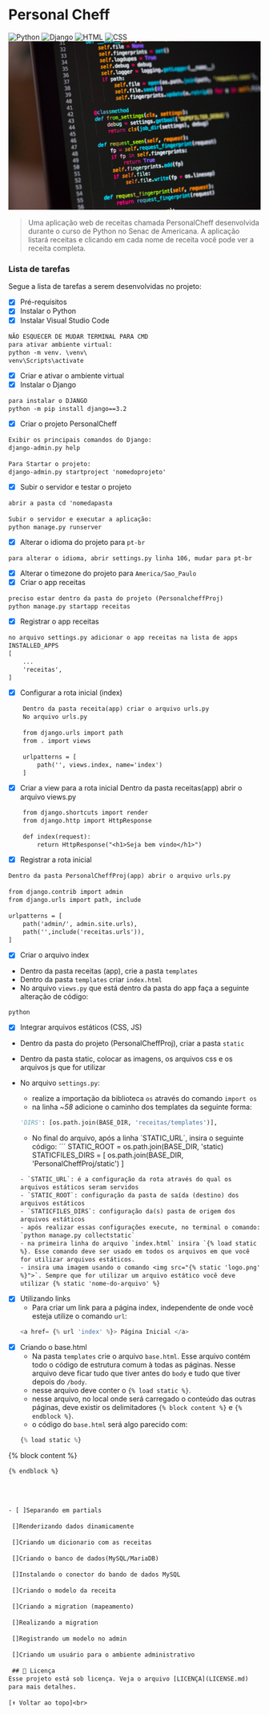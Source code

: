 # Personal Cheff
<!---Esses são exemplos. Veja https://shields.io para outras pessoas ou para personalizar este conjunto de escudos. Você pode querer incluir dependências, status do projeto e informações de licença aqui--->
![Python](https://img.shields.io/badge/Python-14354C?style=for-the-badge&logo=python&logoColor=white)
![Django](https://img.shields.io/badge/Django-092E20?style=for-the-badge&logo=django&logoColor=white)
![HTML](https://img.shields.io/badge/HTML5-E34F26?style=for-the-badge&logo=html5&logoColor=white)
![CSS](https://img.shields.io/badge/CSS3-1572B6?style=for-the-badge&logo=css3&logoColor=white)
<img src="example.jpg" alt="exemplo Python">
>Uma aplicação web de receitas chamada PersonalCheff desenvolvida durante o curso de Python no Senac de Americana. A aplicação listará receitas e clicando em cada nome de receita você pode ver a receita completa.

### Lista de tarefas
Segue a lista de tarefas a serem desenvolvidas no projeto:
- [X] Pré-requisitos
- [X] Instalar o Python
- [X] Instalar Visual Studio Code

```
NÃO ESQUECER DE MUDAR TERMINAL PARA CMD
para ativar ambiente virtual:
python -m venv. \venv\
venv\Scripts\activate
```
- [X] Criar e ativar o ambiente virtual
- [X] Instalar o Django
```
para instalar o DJANGO
python -m pip install django==3.2
```
- [X] Criar o projeto PersonalCheff
```
Exibir os principais comandos do Django:
django-admin.py help 

Para Startar o projeto:
django-admin.py startproject 'nomedoprojeto'
```
- [X] Subir o servidor e testar o projeto
```
abrir a pasta cd 'nomedapasta

Subir o servidor e executar a aplicação:
python manage.py runserver

```

- [X] Alterar o idioma do projeto para `pt-br`
```
para alterar o idioma, abrir settings.py linha 106, mudar para pt-br
```
- [X] Alterar o timezone do projeto para `America/Sao_Paulo`
- [X] Criar o app receitas
```
preciso estar dentro da pasta do projeto (PersonalcheffProj)
python manage.py startapp receitas
```
- [X] Registrar o app receitas
```
no arquivo settings.py adicionar o app receitas na lista de apps 
INSTALLED_APPS
[
    ...
    'receitas',
]
```
- [X] Configurar a rota inicial (index)
```
    Dentro da pasta receita(app) criar o arquivo urls.py
    No arquivo urls.py
    
    from django.urls import path
    from . import views

    urlpatterns = [
        path('', views.index, name='index')
    ]
```

- [X] Criar a view para a rota inicial
    Dentro da pasta receitas(app) abrir o arquivo views.py
```
    from django.shortcuts import render
    from django.http import HttpResponse

    def index(request):
        return HttpResponse("<h1>Seja bem vindo</h1>")
```
- [X] Registrar a rota inicial

```
Dentro da pasta PersonalCheffProj(app) abrir o arquivo urls.py

from django.contrib import admin
from django.urls import path, include

urlpatterns = [
    path('admin/', admin.site.urls),
    path('',include('receitas.urls')),
]
```
- [X] Criar o arquivo index
 - Dentro da pasta receitas (app), crie a pasta `templates`
 - Dentro da pasta `templates` criar `index.html`
 - No arquivo `views.py` que está dentro da pasta do app faça a seguinte alteração de código:
 ```
 python
 ```
 - [X] Integrar arquivos estáticos (CSS, JS)
 - Dentro da pasta do projeto (PersonalCheffProj), criar a pasta `static`
 - Dentro da pasta static, colocar as imagens, os arquivos css e os arquivos js que for utilizar
 - No arquivo `settings.py`:
    - realize a importação da biblioteca `os` através do comando `import os`
    - na linha ~*58* adicione o caminho dos templates da seguinte forma:
  
    ```python
    'DIRS': [os.path.join(BASE_DIR, 'receitas/templates')],
    ```
    
    - No final do arquivo, após a linha ´STATIC_URL´, insira o seguinte código:
    ´´´
    STATIC_ROOT = os.path.join(BASE_DIR, 'static)
    STATICFILES_DIRS = [
        os.path.join(BASE_DIR, 'PersonalCheffProj/static')
    ] 
    ```
    - `STATIC_URL`: é a configuração da rota através do qual os arquivos estáticos seram servidos
    - `STATIC_ROOT`: configuração da pasta de saída (destino) dos arquivos estáticos
    - `STATICFILES_DIRS`: configuração da(s) pasta de origem dos arquivos estáticos
    - após realizar essas configurações execute, no terminal o comando:
    `python manage.py collectstatic` 
    - na primeira linha do arquivo `index.html` insira `{% load static %}. Esse comando deve ser usado em todos os arquivos em que você for utilizar arquivos estáticos.
    - insira uma imagem usando o comando <img src="{% static 'logo.png' %}">`. Sempre que for utilizar um arquivo estático você deve utilizar {% static 'nome-do-arquivo' %}
    
- [x] Utilizando links
    - Para criar um link para a página index, independente de onde você esteja utilize o comando `url`:
    ``` python
    <a href= {% url 'index' %}> Página Inicial </a>
    ```
- [X] Criando o base.html
    - Na pasta `templates` crie o arquivo `base.html`. Esse arquivo contém todo o código de estrutura comum à todas as páginas. Nesse arquivo deve ficar tudo que tiver antes do `body` e tudo que tiver depois do `/body`.
    - nesse arquivo deve conter o `{% load static %}`.
    - nesse arquivo, no local onde será carregado o conteúdo das outras páginas, deve existir os delimitadores `{% block content %}` e `{% endblock %}`.
    - o código do `base.html` será algo parecido com:
    ```python
    {% load static %} 
<!DOCTYPE html>
<html lang="en">
<head>
    <meta charset="UTF-8">
    <meta http-equiv="X-UA-Compatible" content="IE=edge">
    <meta name="viewport" content="width=device-width, initial-scale=1.0">
    <title>Document</title>
    <link rel="stylesheet" href="{% static 'estilos.css' %}">
    <link rel="shortcut icon" href="{% static 'cook-logo.png' %}" type="image/x-icon">
</head>
<body>
    {% block content %}

    {% endblock %} 

</body>
</html>

``` 


 
- [ ]Separando em partials
 
 []Renderizando dados dinamicamente
 
 []Criando um dicionario com as receitas
 
 []Criando o banco de dados(MySQL/MariaDB)
 
 []Instalando o conector do bando de dados MySQL
 
 []Criando o modelo da receita
 
 []Criando a migration (mapeamento)
 
 []Realizando a migration
 
 []Registrando um modelo no admin
 
 []Criando um usuário para o ambiente administrativo
 
 ## 📝 Licença
Esse projeto está sob licença. Veja o arquivo [LICENÇA](LICENSE.md) para mais detalhes.

[⬆ Voltar ao topo]<br>